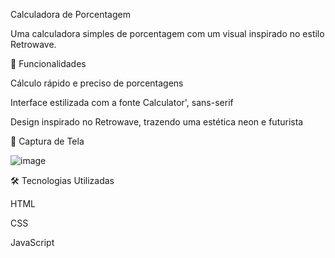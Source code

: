 Calculadora de Porcentagem 

Uma calculadora simples de porcentagem com um visual inspirado no estilo Retrowave.


🚀 Funcionalidades

Cálculo rápido e preciso de porcentagens

Interface estilizada com a fonte Calculator', sans-serif

Design inspirado no Retrowave, trazendo uma estética neon e futurista



📸 Captura de Tela

![image](https://github.com/user-attachments/assets/7616d4fb-b132-48cd-ba0c-06ca6831896d)



🛠️ Tecnologias Utilizadas

HTML

CSS

JavaScript

